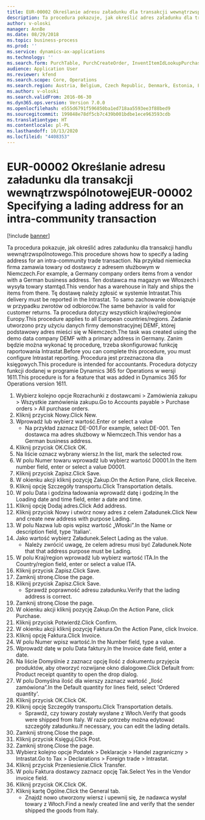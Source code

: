 ```yaml
---
title: EUR-00002 Określanie adresu załadunku dla transakcji wewnątrzwspólnotowej
description: Ta procedura pokazuje, jak określić adres załadunku dla transakcji handlu wewnątrzwspólnotowego.
author: v-oloski
manager: AnnBe
ms.date: 08/29/2018
ms.topic: business-process
ms.prod: ''
ms.service: dynamics-ax-applications
ms.technology: ''
ms.search.form: PurchTable, PurchCreateOrder, InventItemIdLookupPurchase, TransportationDocument, LogisticsPostalAddress, SysLookupMultiSelectGrid,  VendEditInvoice, VendEditInvoiceDefaultQuantityForLinesDropDialog, Intrastat, SysQueryForm
audience: Application User
ms.reviewer: kfend
ms.search.scope: Core, Operations
ms.search.region: Austria, Belgium, Czech Republic, Denmark, Estonia, Finland, France, Germany, Hungary, Ireland, Italy, Latvia, Lithuania, Netherlands, Poland, Spain, Sweden, United Kingdom
ms.author: v-oloski
ms.search.validFrom: 2016-06-30
ms.dyn365.ops.version: Version 7.0.0
ms.openlocfilehash: e555d6791f596850ba1ed718aa5593ee3f88bed9
ms.sourcegitcommit: 199848e78df5cb7c439b001bdbe1ece963593cdb
ms.translationtype: HT
ms.contentlocale: pl-PL
ms.lasthandoff: 10/13/2020
ms.locfileid: "4408353"
---
```

# <a name="eur-00002-specifying-a-lading-address-for-an-intra-community-transaction"></a><span data-ttu-id="06ebd-103">EUR-00002 Określanie adresu załadunku dla transakcji wewnątrzwspólnotowej</span><span class="sxs-lookup"><span data-stu-id="06ebd-103">EUR-00002 Specifying a lading address for an intra-community transaction</span></span>

[!include [banner](../../includes/banner.md)]

<span data-ttu-id="06ebd-104">Ta procedura pokazuje, jak określić adres załadunku dla transakcji handlu wewnątrzwspólnotowego.</span><span class="sxs-lookup"><span data-stu-id="06ebd-104">This procedure shows how to specify a lading address for an intra-community trade transaction.</span></span> <span data-ttu-id="06ebd-105">Na przykład niemiecka firma zamawia towary od dostawcy z adresem służbowym w Niemczech.</span><span class="sxs-lookup"><span data-stu-id="06ebd-105">For example, a Germany company orders items from a vendor with a German business address.</span></span> <span data-ttu-id="06ebd-106">Ten dostawca ma magazyn we Włoszech i wysyła towary stamtąd.</span><span class="sxs-lookup"><span data-stu-id="06ebd-106">This vendor has a warehouse in Italy and ships the items from there.</span></span> <span data-ttu-id="06ebd-107">Tę dostawę należy zgłosić w systemie Intrastat.</span><span class="sxs-lookup"><span data-stu-id="06ebd-107">This delivery must be reported in the Intrastat.</span></span> <span data-ttu-id="06ebd-108">To samo zachowanie obowiązuje w przypadku zwrotów od odbiorców.</span><span class="sxs-lookup"><span data-stu-id="06ebd-108">The same behavior is valid for customer returns.</span></span>
<span data-ttu-id="06ebd-109">Ta procedura dotyczy wszystkich krajów/regionów Europy.</span><span class="sxs-lookup"><span data-stu-id="06ebd-109">This procedure applies to all European countries/regions.</span></span> <span data-ttu-id="06ebd-110">Zadanie utworzono przy użyciu danych firmy demonstracyjnej DEMF, której podstawowy adres mieści się w Niemczech.</span><span class="sxs-lookup"><span data-stu-id="06ebd-110">The task was created using the demo data company DEMF with a primary address in Germany.</span></span> <span data-ttu-id="06ebd-111">Zanim będzie można wykonać tę procedurę, trzeba skonfigurować funkcję raportowania Intrastat.</span><span class="sxs-lookup"><span data-stu-id="06ebd-111">Before you can complete this procedure, you must configure Intrastat reporting.</span></span> <span data-ttu-id="06ebd-112">Procedura jest przeznaczona dla księgowych.</span><span class="sxs-lookup"><span data-stu-id="06ebd-112">This procedure is intended for accountants.</span></span> <span data-ttu-id="06ebd-113">Procedura dotyczy funkcji dodanej w programie Dynamics 365 for Operations w wersji 1611.</span><span class="sxs-lookup"><span data-stu-id="06ebd-113">This procedure is for a feature that was added in Dynamics 365 for Operations version 1611.</span></span>

1. <span data-ttu-id="06ebd-114">Wybierz kolejno opcje Rozrachunki z dostawcami > Zamówienia zakupu > Wszystkie zamówienia zakupu.</span><span class="sxs-lookup"><span data-stu-id="06ebd-114">Go to Accounts payable > Purchase orders > All purchase orders.</span></span>
2. <span data-ttu-id="06ebd-115">Kliknij przycisk Nowy.</span><span class="sxs-lookup"><span data-stu-id="06ebd-115">Click New.</span></span>
3. <span data-ttu-id="06ebd-116">Wprowadź lub wybierz wartość.</span><span class="sxs-lookup"><span data-stu-id="06ebd-116">Enter or select a value</span></span>
    * <span data-ttu-id="06ebd-117">Na przykład zaznacz DE-001.</span><span class="sxs-lookup"><span data-stu-id="06ebd-117">For example, select DE-001.</span></span> <span data-ttu-id="06ebd-118">Ten dostawca ma adres służbowy w Niemczech.</span><span class="sxs-lookup"><span data-stu-id="06ebd-118">This vendor has a German business address.</span></span>  
4. <span data-ttu-id="06ebd-119">Kliknij przycisk OK.</span><span class="sxs-lookup"><span data-stu-id="06ebd-119">Click OK.</span></span>
5. <span data-ttu-id="06ebd-120">Na liście oznacz wybrany wiersz.</span><span class="sxs-lookup"><span data-stu-id="06ebd-120">In the list, mark the selected row.</span></span>
6. <span data-ttu-id="06ebd-121">W polu Numer towaru wprowadź lub wybierz wartość D0001.</span><span class="sxs-lookup"><span data-stu-id="06ebd-121">In the Item number field, enter or select a value D0001.</span></span>
7. <span data-ttu-id="06ebd-122">Kliknij przycisk Zapisz.</span><span class="sxs-lookup"><span data-stu-id="06ebd-122">Click Save.</span></span>
8. <span data-ttu-id="06ebd-123">W okienku akcji kliknij pozycję Zakup.</span><span class="sxs-lookup"><span data-stu-id="06ebd-123">On the Action Pane, click Receive.</span></span>
9. <span data-ttu-id="06ebd-124">Kliknij opcję Szczegóły transportu.</span><span class="sxs-lookup"><span data-stu-id="06ebd-124">Click Transportation details.</span></span>
10. <span data-ttu-id="06ebd-125">W polu Data i godzina ładowania wprowadź datę i godzinę.</span><span class="sxs-lookup"><span data-stu-id="06ebd-125">In the Loading date and time field, enter a date and time.</span></span>
11. <span data-ttu-id="06ebd-126">Kliknij opcję Dodaj adres.</span><span class="sxs-lookup"><span data-stu-id="06ebd-126">Click Add address.</span></span>
12. <span data-ttu-id="06ebd-127">Kliknij przycisk Nowy i utwórz nowy adres z celem Załadunek.</span><span class="sxs-lookup"><span data-stu-id="06ebd-127">Click New and create new address with purpose Lading.</span></span>
13. <span data-ttu-id="06ebd-128">W polu Nazwa lub opis wpisz wartość „Włoski”.</span><span class="sxs-lookup"><span data-stu-id="06ebd-128">In the Name or description field, type 'Italian'.</span></span>
14. <span data-ttu-id="06ebd-129">Jako wartość wybierz Załadunek.</span><span class="sxs-lookup"><span data-stu-id="06ebd-129">Select Lading as the value.</span></span>
    * <span data-ttu-id="06ebd-130">Należy zwrócić uwagę, że celem adresu musi być Załadunek.</span><span class="sxs-lookup"><span data-stu-id="06ebd-130">Note that that address purpose must be Lading.</span></span>  
15. <span data-ttu-id="06ebd-131">W polu Kraj/region wprowadź lub wybierz wartość ITA.</span><span class="sxs-lookup"><span data-stu-id="06ebd-131">In the Country/region field, enter or select a value ITA.</span></span>
16. <span data-ttu-id="06ebd-132">Kliknij przycisk Zapisz.</span><span class="sxs-lookup"><span data-stu-id="06ebd-132">Click Save.</span></span>
17. <span data-ttu-id="06ebd-133">Zamknij stronę.</span><span class="sxs-lookup"><span data-stu-id="06ebd-133">Close the page.</span></span>
18. <span data-ttu-id="06ebd-134">Kliknij przycisk Zapisz.</span><span class="sxs-lookup"><span data-stu-id="06ebd-134">Click Save.</span></span>
    * <span data-ttu-id="06ebd-135">Sprawdź poprawność adresu załadunku.</span><span class="sxs-lookup"><span data-stu-id="06ebd-135">Verify that the lading address is correct.</span></span>  
19. <span data-ttu-id="06ebd-136">Zamknij stronę.</span><span class="sxs-lookup"><span data-stu-id="06ebd-136">Close the page.</span></span>
20. <span data-ttu-id="06ebd-137">W okienku akcji kliknij pozycję Zakup.</span><span class="sxs-lookup"><span data-stu-id="06ebd-137">On the Action Pane, click Purchase.</span></span>
21. <span data-ttu-id="06ebd-138">Kliknij przycisk Potwierdź.</span><span class="sxs-lookup"><span data-stu-id="06ebd-138">Click Confirm.</span></span>
22. <span data-ttu-id="06ebd-139">W okienku akcji kliknij pozycję Faktura.</span><span class="sxs-lookup"><span data-stu-id="06ebd-139">On the Action Pane, click Invoice.</span></span>
23. <span data-ttu-id="06ebd-140">Kliknij opcję Faktura.</span><span class="sxs-lookup"><span data-stu-id="06ebd-140">Click Invoice.</span></span>
24. <span data-ttu-id="06ebd-141">W polu Numer wpisz wartość.</span><span class="sxs-lookup"><span data-stu-id="06ebd-141">In the Number field, type a value.</span></span>
25. <span data-ttu-id="06ebd-142">Wprowadź datę w polu Data faktury.</span><span class="sxs-lookup"><span data-stu-id="06ebd-142">In the Invoice date field, enter a date.</span></span>
26. <span data-ttu-id="06ebd-143">Na liście Domyślnie z zaznacz opcję Ilość z dokumentu przyjęcia produktów, aby otworzyć rozwijane okno dialogowe.</span><span class="sxs-lookup"><span data-stu-id="06ebd-143">Click Default from: Product receipt quantity to open the drop dialog.</span></span>
27. <span data-ttu-id="06ebd-144">W polu Domyślna ilość dla wierszy zaznacz wartość „Ilość zamówiona”.</span><span class="sxs-lookup"><span data-stu-id="06ebd-144">In the Default quantity for lines field, select 'Ordered quantity'.</span></span>
28. <span data-ttu-id="06ebd-145">Kliknij przycisk OK.</span><span class="sxs-lookup"><span data-stu-id="06ebd-145">Click OK.</span></span>
29. <span data-ttu-id="06ebd-146">Kliknij opcję Szczegóły transportu.</span><span class="sxs-lookup"><span data-stu-id="06ebd-146">Click Transportation details.</span></span>
    * <span data-ttu-id="06ebd-147">Sprawdź, czy towary zostały wysłane z Włoch.</span><span class="sxs-lookup"><span data-stu-id="06ebd-147">Verify that goods were shipped from Italy.</span></span> <span data-ttu-id="06ebd-148">W razie potrzeby można edytować szczegóły załadunku.</span><span class="sxs-lookup"><span data-stu-id="06ebd-148">If necessary, you can edit the lading details.</span></span>  
30. <span data-ttu-id="06ebd-149">Zamknij stronę.</span><span class="sxs-lookup"><span data-stu-id="06ebd-149">Close the page.</span></span>
31. <span data-ttu-id="06ebd-150">Kliknij przycisk Księguj.</span><span class="sxs-lookup"><span data-stu-id="06ebd-150">Click Post.</span></span>
32. <span data-ttu-id="06ebd-151">Zamknij stronę.</span><span class="sxs-lookup"><span data-stu-id="06ebd-151">Close the page.</span></span>
33. <span data-ttu-id="06ebd-152">Wybierz kolejno opcje Podatek > Deklaracje > Handel zagraniczny > Intrastat.</span><span class="sxs-lookup"><span data-stu-id="06ebd-152">Go to Tax > Declarations > Foreign trade > Intrastat.</span></span>
34. <span data-ttu-id="06ebd-153">Kliknij przycisk Przeniesienie.</span><span class="sxs-lookup"><span data-stu-id="06ebd-153">Click Transfer.</span></span>
35. <span data-ttu-id="06ebd-154">W polu Faktura dostawcy zaznacz opcję Tak.</span><span class="sxs-lookup"><span data-stu-id="06ebd-154">Select Yes in the Vendor invoice field.</span></span>
36. <span data-ttu-id="06ebd-155">Kliknij przycisk OK.</span><span class="sxs-lookup"><span data-stu-id="06ebd-155">Click OK.</span></span>
37. <span data-ttu-id="06ebd-156">Kliknij kartę Ogólne.</span><span class="sxs-lookup"><span data-stu-id="06ebd-156">Click the General tab.</span></span>
    * <span data-ttu-id="06ebd-157">Znajdź nowo utworzony wiersz i upewnij się, że nadawca wysłał towary z Włoch.</span><span class="sxs-lookup"><span data-stu-id="06ebd-157">Find a newly created line and verify that the sender shipped the goods from Italy.</span></span>  

